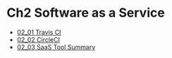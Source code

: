 # Ch2 Software as a Service
- [02_01 Travis CI](./02_01_travis_ci/README.md)
- [02_02 CircleCI](./02_02_circleci/README.md)
- [02_03 SaaS Tool Summary](./02_03_saas_tool_summary/README.md)
